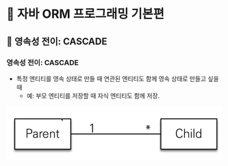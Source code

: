 # :book: 자바 ORM 프로그래밍 기본편

## :pushpin: 영속성 전이: CASCADE

### 영속성 전이: CASCADE

- 특정 엔티티를 영속 상태로 만들 때 연관된 엔티티도 함께 영속 상태로 만들고 싶을 때
    - 예: 부모 엔티티를 저장할 때 자식 엔티티도 함께 저장.
    
![영속성전이1](./image/영속성전이1.png)
